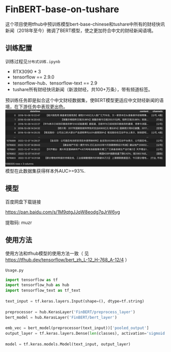 # FinBERT-base-on-tushare
这个项目使用tfhub中预训练模型bert-base-chinese和tushare中所有的财经快讯新闻（2018年至今）微调了BERT模型，使之更加符合中文的财经新闻语境。

## 训练配置
训练过程见`分布式训练.ipynb`
- RTX3090 * 3
- tensorflow == 2.9.0
- tensorflow-hub、tensorflow-text == 2.9
- tushare所有财经快讯新闻（新浪财经，共100+万条），带有频道标签。

预训练任务即是拟合这个中文财经数据集，使BERT模型更适应中文财经新闻的语境，在下游任务中表现更出色。
![png](img.png)
模型在此数据集获得样本外AUC>=93%.

## 模型
百度网盘下载链接

https://pan.baidu.com/s/1M9qtgJJqW8eodg7qJrW6yg 

提取码: muzr 

## 使用方法
使用方法和tfhub模型的使用方法一致（ 见 https://tfhub.dev/tensorflow/bert_zh_L-12_H-768_A-12/4 ）

`Usage.py`

```python
import tensorflow as tf
import tensorflow_hub as hub
import tensorflow_text as tf_text

text_input = tf.keras.layers.Input(shape=(), dtype=tf.string)

preprocessor = hub.KerasLayer('FinBERT/preprocess_layer')
bert_model = hub.KerasLayer('FinBERT/bert_layer')

emb_vec = bert_model(preprocessor(text_input))['pooled_output']
output_layer = tf.keras.layers.Dense(len(classes), activation='sigmoid')(emb_vec)

model = tf.keras.models.Model(text_input, output_layer)
```

